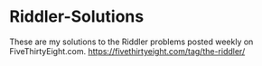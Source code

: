 # Riddler-Solutions
These are my solutions to the Riddler problems posted weekly on FiveThirtyEight.com.
https://fivethirtyeight.com/tag/the-riddler/
